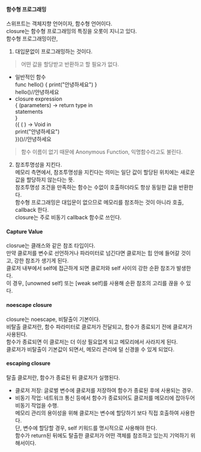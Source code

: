 #### 함수형 프로그래밍  
스위프트는 객체지향 언어이자, 함수형 언어이다.  
closure는 함수형 프로그래밍의 특징을 오롯이 지니고 있다.  
함수형 프로그래밍이란,  
1. 대입문없이 프로그래밍하는 것이다.  
> 어떤 값을 할당받고 반환하고 할 필요가 없다.  

- 일반적인 함수  
func hello() { print("안녕하세요") }  
hello()//안녕하세요  
- closure expression  
{ (parameters) -> return type in  
    statements  
}  
({ ( ) -> Void in  
    print("안녕하세요")  
})()//안녕하세요  
> 함수 이름이 없기 때문에 Anonymous Function, 익명함수라고도 불린다.  

2. 참조투명성을 지킨다.  
메모리 측면에서, 참조투명성을 지킨다는 의미는 일단 값이 할당된 위치에는 새로운 값을 할당하지 않는다는 뜻.  
참조투명성 조건을 만족하는 함수는 수없이 호출하더라도 항상 동일한 값을 반환한다.  
함수형 프로그래밍은 대입문이 없으므로 메모리를 참조하는 것이 아니라 호출, callback 한다.  
closure는 주로 비동기 callback 함수로 쓰인다.  

#### Capture Value  
closrue는 클래스와 같은 참조 타입이다.  
만약 클로저를 변수로 선언하거나 파라미터로 넘긴다면 클로저는 힙 안에 들어갈 것이고, 강한 참조가 생기게 된다.  
클로저 내부에서 self에 접근하게 되면 클로저와 self 사이의 강한 순환 참조가 발생한다.  
이 경우, [unowned self] 또는 [weak self]를 사용해 순환 참조의 고리를 끊을 수 있다.  

#### noescape closure  
closure는 noescape, 비탈출이 기본이다.  
비탈출 클로저란, 함수 파라미터로 클로저가 전달되고, 함수가 종료되기 전에 클로저가 사용된다.  
함수가 종료되면 이 클로저는 더 이상 필요없게 되고 메모리에서 사라지게 된다.  
클로저가 비탈출이 기본값이 되면서, 메모리 관리에 덜 신경쓸 수 있게 되었다.  

#### escaping closure  
탈출 클로저란, 함수가 종료된 뒤 클로저가 실행된다.  
- 클로저 저장: 글로벌 변수에 클로저를 저장하여 함수가 종료된 후에 사용되는 경우.  
- 비동기 작업: 네트워크 통신 등에서 함수가 종료되어도 클로저를 메모리에 잡아두어 비동기 작업을 수행.  
메모리 관리의 용이성을 위해 클로저는 변수에 할당하기 보다 직접 호출하여 사용한다.  
단, 변수에 할당할 경우, self 키워드를 명시적으로 사용해야 한다.  
함수가 return된 뒤에도 탈출한 클로저가 어떤 객체를 참조하고 있는지 기억하기 위해서이다.  
